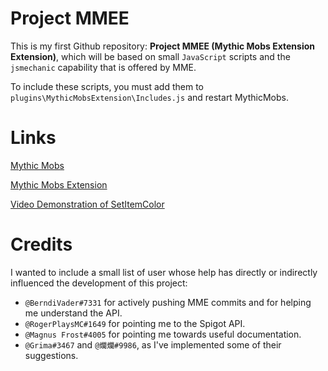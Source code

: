 # Project MMEE
This is my first Github repository: **Project MMEE (Mythic Mobs Extension Extension)**, which will be based on small `JavaScript` scripts and the `jsmechanic` capability that is offered by MME.

To include these scripts, you must add them to `plugins\MythicMobsExtension\Includes.js` and restart MythicMobs.

# Links
[Mythic Mobs](http://www.mythicmobs.net/manual/doku.php)

[Mythic Mobs Extension](https://www.spigotmc.org/resources/mythicmobsextension.51884/)

[Video Demonstration of SetItemColor](https://youtu.be/O-tK3leoF08)

# Credits
I wanted to include a small list of user whose help has directly or indirectly influenced the development of this project:
- `@BerndiVader#7331` for actively pushing MME commits and for helping me understand the API.
- `@RogerPlaysMC#1649` for pointing me to the Spigot API.
- `@Magnus Frost#4005` for pointing me towards useful documentation.
- `@Grima#3467` and `@爛爛#9986`, as I've implemented some of their suggestions.
